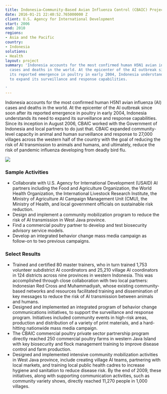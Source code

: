 ```yaml
---
title: Indonesia—Community-Based Avian Influenza Control (CBAIC) Project
date: 2016-01-21 22:40:52.765000000 Z
client: U.S. Agency for International Development
start: 2006
end: 2010
regions:
- Asia and the Pacific
country:
- Indonesia
solutions:
- Health
layout: project
summary: 'Indonesia accounts for the most confirmed human H5N1 avian influenza (AI)
  cases and deaths in the world. At the epicenter of the AI outbreak since soon after
  its reported emergence in poultry in early 2004, Indonesia understands its need
  to expand its surveillance and response capabilities.

'
---
```


Indonesia accounts for the most confirmed human H5N1 avian influenza (AI) cases and deaths in the world. At the epicenter of the AI outbreak since soon after its reported emergence in poultry in early 2004, Indonesia understands its need to expand its surveillance and response capabilities. Since its inception in August 2006, CBAIC worked with the Government of Indonesia and local partners to do just that. CBAIC expanded community-level capacity in animal and human surveillance and response to 27,000 villages across the western half of the country with the goal of reducing the risk of AI transmission to animals and humans, and ultimately, reduce the risk of pandemic influenza developing from deadly bird flu.

![][1]

###  Sample Activities

* Collaborate with U.S. Agency for International Development (USAID) AI partners including the Food and Agriculture Organization, the World Health Organization, the International Livestock Research Institute, the Ministry of Agriculture AI Campaign Management Unit (CMU), the Ministry of Health, and local government officials on sustainable risk reduction.
* Design and implement a community mobilization program to reduce the risk of AI transmission in West Java province.
* Find a commercial poultry partner to develop and test biosecurity advisory service models.
* Develop an integrated behavior change mass media campaign as follow-on to two previous campaigns.

###  Select Results

* Trained and certified 80 master trainers, who in turn trained 1,753 volunteer subdistrict AI coordinators and 25,210 village AI coordinators in 124 districts across nine provinces in western Indonesia. This was accomplished through close collaboration with two local partners: Indonesian Red Cross and Muhammadiyah, whose existing community-based networks and resources facilitated training and dissemination of key messages to reduce the risk of AI transmission between animals and humans.
* Designed and implemented an integrated program of behavior change communications initiatives, to support the surveillance and response program. Initiatives included community events in high-risk areas, production and distribution of a variety of print materials, and a hard-hitting nationwide mass media campaign.
* The CBAIC commercial poultry private sector partnership program directly reached 250 commercial poultry farms in western Java Island with key biosecurity and flock management training to improve disease control and farm production.
* Designed and implemented intensive community mobilization activities in West Java province, include creating village AI teams, partnering with local markets, and training local public health cadres to increase hygiene and sanitation to reduce disease risk. By the end of 2009, these initiatives, along with supporting communication activities, such as community variety shows, directly reached 11,270 people in 1,000 villages.

[1]: https://assetify-dai.com/projects/IndonesiaAI.jpg
